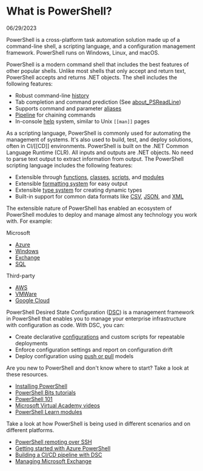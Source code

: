 # What is PowerShell?

06/29/2023

PowerShell is a cross-platform task automation solution made up of a command-line shell, a scripting language, and a configuration management framework. PowerShell runs on Windows, Linux, and macOS.

PowerShell is a modern command shell that includes the best features of other popular shells. Unlike most shells that only accept and return text, PowerShell accepts and returns .NET objects. The shell includes the following features:

- Robust command-line [history](https://learn.microsoft.com/en-us/powershell/module/microsoft.powershell.core/about/about_history)
- Tab completion and command prediction (See [about_PSReadLine](https://learn.microsoft.com/en-us/powershell/module/psreadline/about/about_psreadline))
- Supports command and parameter [aliases](https://learn.microsoft.com/en-us/powershell/module/microsoft.powershell.core/about/about_aliases)
- [Pipeline](https://learn.microsoft.com/en-us/powershell/module/microsoft.powershell.core/about/about_pipelines) for chaining commands
- In-console [help](https://learn.microsoft.com/en-us/powershell/module/microsoft.powershell.core/get-help) system, similar to Unix `[[man]]` pages

As a scripting language, PowerShell is commonly used for automating the management of systems. It's also used to build, test, and deploy solutions, often in CI/[[CD]] environments. PowerShell is built on the .NET Common Language Runtime (CLR). All inputs and outputs are .NET objects. No need to parse text output to extract information from output. The PowerShell scripting language includes the following features:

- Extensible through [functions](https://learn.microsoft.com/en-us/powershell/module/microsoft.powershell.core/about/about_functions_advanced), [classes](https://learn.microsoft.com/en-us/powershell/module/microsoft.powershell.core/about/about_classes), [scripts](https://learn.microsoft.com/en-us/powershell/module/microsoft.powershell.core/about/about_scripts), and [modules](https://learn.microsoft.com/en-us/powershell/module/microsoft.powershell.core/about/about_modules)
- Extensible [formatting system](https://learn.microsoft.com/en-us/powershell/module/microsoft.powershell.core/about/about_format.ps1xml) for easy output
- Extensible [type system](https://learn.microsoft.com/en-us/powershell/module/microsoft.powershell.core/about/about_types.ps1xml) for creating dynamic types
- Built-in support for common data formats like [CSV](https://learn.microsoft.com/en-us/powershell/module/microsoft.powershell.utility/convertfrom-csv), [JSON](https://learn.microsoft.com/en-us/powershell/module/microsoft.powershell.utility/convertfrom-json), and [XML](https://learn.microsoft.com/en-us/powershell/module/microsoft.powershell.utility/convertto-xml)

The extensible nature of PowerShell has enabled an ecosystem of PowerShell modules to deploy and manage almost any technology you work with. For example:

Microsoft

- [Azure](https://learn.microsoft.com/en-us/powershell/azure)
- [Windows](https://learn.microsoft.com/en-us/powershell/windows/get-started)
- [Exchange](https://learn.microsoft.com/en-us/powershell/exchange/exchange-management-shell)
- [SQL](https://learn.microsoft.com/en-us/sql/powershell/sql-server-powershell)

Third-party

- [AWS](https://aws.amazon.com/powershell/)
- [VMWare](https://core.vmware.com/vmware-powercli)
- [Google Cloud](https://cloud.google.com/powershell/)

PowerShell Desired State Configuration ([DSC](https://learn.microsoft.com/en-us/powershell/scripting/dsc/overview/dscforengineers)) is a management framework in PowerShell that enables you to manage your enterprise infrastructure with configuration as code. With DSC, you can:

- Create declarative [configurations](https://learn.microsoft.com/en-us/powershell/scripting/dsc/configurations/configurations) and custom scripts for repeatable deployments
- Enforce configuration settings and report on configuration drift
- Deploy configuration using [push or pull](https://learn.microsoft.com/en-us/powershell/scripting/dsc/pull-server/enactingconfigurations) models

Are you new to PowerShell and don't know where to start? Take a look at these resources.

- [Installing PowerShell](https://learn.microsoft.com/en-us/powershell/scripting/install/installing-powershell)
- [PowerShell Bits tutorials](https://learn.microsoft.com/en-us/powershell/scripting/learn/tutorials/00-introduction)
- [PowerShell 101](https://learn.microsoft.com/en-us/powershell/scripting/learn/ps101/00-introduction)
- [Microsoft Virtual Academy videos](https://learn.microsoft.com/en-us/shows/browse?terms=powershell)
- [PowerShell Learn modules](https://learn.microsoft.com/en-us/training/browse/?terms=PowerShell)

Take a look at how PowerShell is being used in different scenarios and on different platforms.

- [PowerShell remoting over SSH](https://learn.microsoft.com/en-us/powershell/scripting/learn/remoting/ssh-remoting-in-powershell-core)
- [Getting started with Azure PowerShell](https://learn.microsoft.com/en-us/powershell/azure/get-started-azureps)
- [Building a CI/CD pipeline with DSC](https://learn.microsoft.com/en-us/azure/devops/pipelines/release/dsc-cicd)
- [Managing Microsoft Exchange](https://learn.microsoft.com/en-us/powershell/exchange/exchange-management-shell)